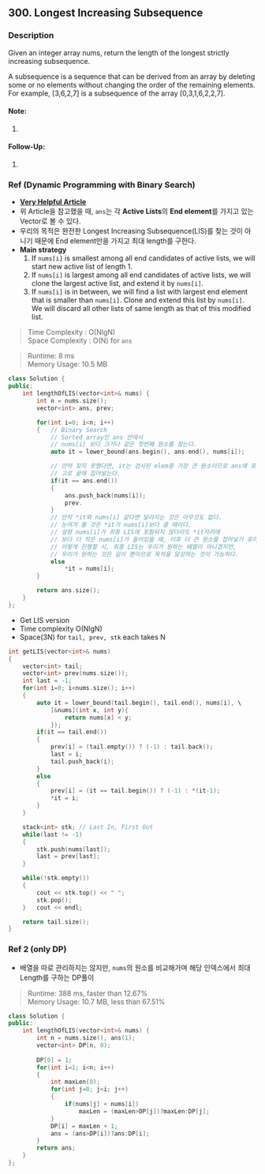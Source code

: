 ## 300. Longest Increasing Subsequence

### Description
Given an integer array nums, return the length of the longest strictly increasing subsequence.

A subsequence is a sequence that can be derived from an array by deleting some or no elements without changing the order of the remaining elements. For example, [3,6,2,7] is a subsequence of the array [0,3,1,6,2,2,7].

#### Note:
1. 
#### Follow-Up:
1. 

### Ref (Dynamic Programming with Binary Search)
- [**Very Helpful Article**](https://www.geeksforgeeks.org/longest-monotonically-increasing-subsequence-size-n-log-n/)
- 위 Article을 참고했을 때, `ans`는 각 **Active Lists**의 **End element**를 가지고 있는 Vector로 볼 수 있다.
- 우리의 목적은 완전한 Longest Increasing Subsequence(LIS)를 찾는 것이 아니기 때문에 End element만을 가지고 최대 length를 구한다.
- **Main strategy**
  1. If `nums[i]` is smallest among all end candidates of active lists, we will start new active list of length 1.
  2. If `nums[i]` is largest among all end candidates of active lists, we will clone the largest active list, and extend it by `nums[i]`.
  3. If `nums[i]` is in between, we will find a list with largest end element that is smaller than `nums[i]`. Clone and extend this list by `nums[i]`. We will discard all other lists of same length as that of this modified list.
> Time Complexity : O(NlgN)\
  Space Complexity : O(N) for `ans`

> Runtime: 8 ms \
  Memory Usage: 10.5 MB
```cpp
class Solution {
public:
    int lengthOfLIS(vector<int>& nums) {
        int n = nums.size();
        vector<int> ans, prev;

        for(int i=0; i<n; i++)
        {   // Binary Search
            // Sorted array인 ans 안에서 
            // nums[i] 보다 크거나 같은 첫번째 원소를 찾는다.
            auto it = lower_bound(ans.begin(), ans.end(), nums[i]);

            // 만약 찾지 못했다면, it는 검사된 elem중 가장 큰 원소이므로 ans에 포함될 자격이 있다.
            // 고로 끝에 집어넣는다.
            if(it == ans.end())
            {
                ans.push_back(nums[i]);
                prev.
            }
            // 만약 *it와 nums[i] 같다면 달라지는 것은 아무것도 없다.
            // 눈여겨 볼 것은 *it가 nums[i]보다 클 때이다.
            // 설령 nums[i]가 최종 LIS에 포함되지 않더라도 *it자리에 
            // 보다 더 작은 nums[i]가 들어있을 때, 이후 더 큰 원소를 집어넣기 유리해진다.
            // 이렇게 진행할 시, 최종 LIS는 우리가 원하는 배열이 아니겠지만, 
            // 우리가 원하는 것은 길이 뿐이므로 목적을 달성하는 것이 가능하다.
            else
                *it = nums[i];
        }

        return ans.size();
    }
};
```

- Get LIS version
- Time complexity O(NlgN)
- Space(3N) for `tail, prev, stk` each takes N
```cpp
int getLIS(vector<int>& nums)
{
    vector<int> tail;
    vector<int> prev(nums.size());
    int last = -1;
    for(int i=0; i<nums.size(); i++)
    {
        auto it = lower_bound(tail.begin(), tail.end(), nums[i], \
            [&nums](int x, int y){
                return nums[x] < y;
            });
        if(it == tail.end())
        {
            prev[i] = (tail.empty()) ? (-1) : tail.back();
            last = i;
            tail.push_back(i);
        }
        else
        {
            prev[i] = (it == tail.begin()) ? (-1) : *(it-1);
            *it = i;
        }
    }

    stack<int> stk; // Last In, First Out
    while(last != -1)
    {
        stk.push(nums[last]);
        last = prev[last];
    }

    while(!stk.empty())
    {
        cout << stk.top() << " ";
        stk.pop();
    }   cout << endl;

    return tail.size();
}
```

### Ref 2 (only DP)
- 배열을 따로 관리하지는 않지만, `nums`의 원소를 비교해가며 해당 인덱스에서 최대 Length를 구하는 DP풀이
> Runtime: 388 ms, faster than 12.67% \
Memory Usage: 10.7 MB, less than 67.51% 
```cpp
class Solution {
public:
    int lengthOfLIS(vector<int>& nums) {
        int n = nums.size(), ans(1);
        vector<int> DP(n, 0);
        
        DP[0] = 1;
        for(int i=1; i<n; i++)
        {
            int maxLen(0);
            for(int j=0; j<i; j++)
            {
                if(nums[j] < nums[i])
                    maxLen = (maxLen>DP[j])?maxLen:DP[j];
            }
            DP[i] = maxLen + 1;
            ans = (ans>DP[i])?ans:DP[i];
        }
        return ans;
    }
};
```